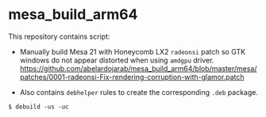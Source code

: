# mesa_build_arm64

This repository contains script:

* Manually build Mesa 21 with Honeycomb LX2 `radeonsi` patch so GTK windows do not appear distorted when using `amdgpu` driver.
https://github.com/abelardojarab/mesa_build_arm64/blob/master/mesa/patches/0001-radeonsi-Fix-rendering-corruption-with-glamor.patch

* Also contains `debhelper` rules to create the corresponding `.deb` package.

```
$ debuild -us -uc
```
